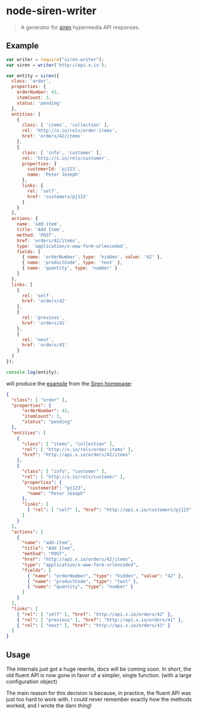 # node-siren-writer

> A generator for [siren](https://github.com/kevinswiber/siren) hypermedia API responses.


## Example

````javascript
var writer = require("siren-writer");
var siren = writer('http://api.x.io');

var entity = siren({
  class: 'order',
  properties: {
    orderNumber: 42,
    itemCount: 3,
    status: 'pending'
  },
  entities: [
    {
      class: [ 'items', 'collection' ],
      rel: 'http://x.io/rels/order-items',
      href: 'orders/42/items'
    },
    {
      class: [ 'info', 'customer' ],
      rel: 'http://x.io/rels/customer',
      properties: {
        customerId: 'pj123',
        name: 'Peter Joseph'
      },
      links: {
        rel: 'self',
        href: 'customers/pj123'
      }
    }
  ],
  actions: {
    name: 'add-item',
    title: 'Add Item',
    method: 'POST',
    href: 'orders/42/items',
    type: 'application/x-www-form-urlencoded',
    fields: [
      { name: 'orderNumber', type: 'hidden', value: '42' },
      { name: 'productCode', type: 'text' },
      { name: 'quantity', type: 'number' }
    ]
  },
  links: [
    {
      rel: 'self',
      href: 'orders/42'
    },
    {
      rel: 'previous',
      href: 'orders/41'
    },
    {
      rel: 'next',
      href: 'orders/43'
    }
  ]
});

console.log(entity);
````

will produce the [example](https://github.com/kevinswiber/siren#example) from
the [Siren homepage](https://github.com/kevinswiber/siren):

````json
{
  "class": [ "order" ],
  "properties": {
      "orderNumber": 42,
      "itemCount": 3,
      "status": "pending"
  },
  "entities": [
    {
      "class": [ "items", "collection" ],
      "rel": [ "http://x.io/rels/order-items" ],
      "href": "http://api.x.io/orders/42/items"
    },
    {
      "class": [ "info", "customer" ],
      "rel": [ "http://x.io/rels/customer" ],
      "properties": {
        "customerId": "pj123",
        "name": "Peter Joseph"
      },
      "links": [
        { "rel": [ "self" ], "href": "http://api.x.io/customers/pj123" }
      ]
    }
  ],
  "actions": [
    {
      "name": "add-item",
      "title": "Add Item",
      "method": "POST",
      "href": "http://api.x.io/orders/42/items",
      "type": "application/x-www-form-urlencoded",
      "fields": [
        { "name": "orderNumber", "type": "hidden", "value": "42" },
        { "name": "productCode", "type": "text" },
        { "name": "quantity", "type": "number" }
      ]
    }
  ],
  "links": [
    { "rel": [ "self" ], "href": "http://api.x.io/orders/42" },
    { "rel": [ "previous" ], "href": "http://api.x.io/orders/41" },
    { "rel": [ "next" ], "href": "http://api.x.io/orders/43" }
  ]
}
````


## Usage

The internals just got a huge rewrite, docs will be coming soon. In short, the old fluent API
is now gone in favor of a simpler, single function. (with a large configuration object)

The main reason for this decision is because, in practice, the fluent API was just too hard
to work with. I could _never_ remember exactly how the methods worked, and I wrote the darn
thing!
